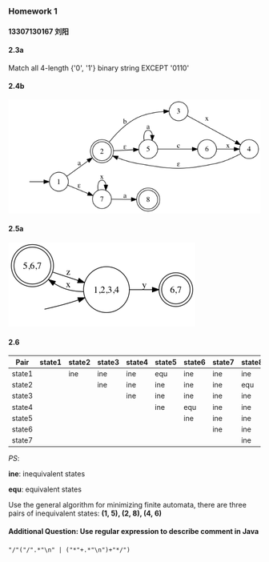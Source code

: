 ### Homework 1 

#### 13307130167 刘阳

#### 2.3a

Match all 4-length {'0', '1'} binary string  EXCEPT '0110'

#### 2.4b

 ![2.4b](pic/2.4b.png)

#### 2.5a

 ![2.5a](pic/2.5a.png)

#### 2.6

| Pair   | state1 | state2 | state3 | state4 | state5 | state6 | state7 | state8 |
| ------ | ------ | ------ | ------ | ------ | ------ | ------ | ------ | ------ |
| state1 |        | ine    | ine    | ine    | equ    | ine    | ine    | ine    |
| state2 |        |        | ine    | ine    | ine    | ine    | ine    | equ    |
| state3 |        |        |        | ine    | ine    | ine    | ine    | ine    |
| state4 |        |        |        |        | ine    | equ    | ine    | ine    |
| state5 |        |        |        |        |        | ine    | ine    | ine    |
| state6 |        |        |        |        |        |        | ine    | ine    |
| state7 |        |        |        |        |        |        |        | ine    |

*PS*: 

**ine**: inequivalent states

**equ**: equivalent states

Use the general algorithm for minimizing finite automata, there are three pairs of inequivalent states: **(1, 5), (2, 8), (4, 6)**

#### Additional Question: Use regular expression to describe comment in Java

`"/"("/".*"\n" | ("*"+.*"\n")+"*/")`

